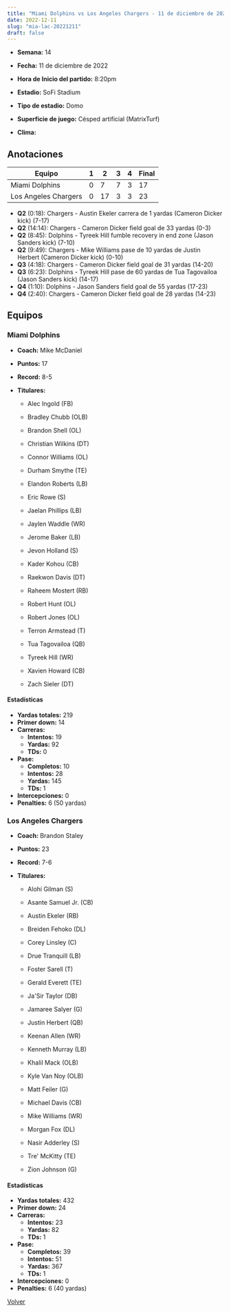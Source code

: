 ```yaml
---
title: "Miami Dolphins vs Los Angeles Chargers - 11 de diciembre de 2022"
date: 2022-12-11
slug: "mia-lac-20221211"
draft: false
---
```


* **Semana:** 14
* **Fecha:** 11 de diciembre de 2022

* **Hora de Inicio del partido:** 8:20pm
* **Estadio:** SoFi Stadium
* **Tipo de estadio:** Domo
* **Superficie de juego:** Césped artificial (MatrixTurf)
* **Clima:** 





## Anotaciones
| Equipo | 1 | 2 | 3 | 4 | Final |
|--------|---|---|---|---|-------|
| Miami Dolphins  | 0 | 7 | 7 | 3  | 17 |
| Los Angeles Chargers  | 0 | 17 | 3 | 3  | 23 |
* **Q2** (0:18): Chargers - Austin Ekeler carrera de 1 yardas (Cameron Dicker kick) (7-17)
* **Q2** (14:14): Chargers - Cameron Dicker field goal de 33 yardas (0-3)
* **Q2** (8:45): Dolphins - Tyreek Hill fumble recovery in end zone (Jason Sanders kick) (7-10)
* **Q2** (9:49): Chargers - Mike Williams pase de 10 yardas de Justin Herbert (Cameron Dicker kick) (0-10)
* **Q3** (4:18): Chargers - Cameron Dicker field goal de 31 yardas (14-20)
* **Q3** (6:23): Dolphins - Tyreek Hill pase de 60 yardas de Tua Tagovailoa (Jason Sanders kick) (14-17)
* **Q4** (1:10): Dolphins - Jason Sanders field goal de 55 yardas (17-23)
* **Q4** (2:40): Chargers - Cameron Dicker field goal de 28 yardas (14-23)


## Equipos


### Miami Dolphins
* **Coach:** Mike McDaniel
* **Puntos:** 17
* **Record:** 8-5
* **Titulares:** 

  * Alec Ingold (FB) 

  * Bradley Chubb (OLB) 

  * Brandon Shell (OL) 

  * Christian Wilkins (DT) 

  * Connor Williams (OL) 

  * Durham Smythe (TE) 

  * Elandon Roberts (LB) 

  * Eric Rowe (S) 

  * Jaelan Phillips (LB) 

  * Jaylen Waddle (WR) 

  * Jerome Baker (LB) 

  * Jevon Holland (S) 

  * Kader Kohou (CB) 

  * Raekwon Davis (DT) 

  * Raheem Mostert (RB) 

  * Robert Hunt (OL) 

  * Robert Jones (OL) 

  * Terron Armstead (T) 

  * Tua Tagovailoa (QB) 

  * Tyreek Hill (WR) 

  * Xavien Howard (CB) 

  * Zach Sieler (DT) 

#### Estadísticas
* **Yardas totales:** 219
* **Primer down:** 14
* **Carreras:**
  * **Intentos:** 19
  * **Yardas:** 92
  * **TDs:** 0
* **Pase:**
  * **Completos:** 10
  * **Intentos:** 28
  * **Yardas:** 145
  * **TDs:** 1
* **Intercepciones:** 0
* **Penalties:** 6 (50 yardas)

### Los Angeles Chargers
* **Coach:** Brandon Staley
* **Puntos:** 23
* **Record:** 7-6
* **Titulares:** 

  * Alohi Gilman (S) 

  * Asante Samuel Jr. (CB) 

  * Austin Ekeler (RB) 

  * Breiden Fehoko (DL) 

  * Corey Linsley (C) 

  * Drue Tranquill (LB) 

  * Foster Sarell (T) 

  * Gerald Everett (TE) 

  * Ja'Sir Taylor (DB) 

  * Jamaree Salyer (G) 

  * Justin Herbert (QB) 

  * Keenan Allen (WR) 

  * Kenneth Murray (LB) 

  * Khalil Mack (OLB) 

  * Kyle Van Noy (OLB) 

  * Matt Feiler (G) 

  * Michael Davis (CB) 

  * Mike Williams (WR) 

  * Morgan Fox (DL) 

  * Nasir Adderley (S) 

  * Tre' McKitty (TE) 

  * Zion Johnson (G) 

#### Estadísticas
* **Yardas totales:** 432
* **Primer down:** 24
* **Carreras:**
  * **Intentos:** 23
  * **Yardas:** 82
  * **TDs:** 1
* **Pase:**
  * **Completos:** 39
  * **Intentos:** 51
  * **Yardas:** 367
  * **TDs:** 1
* **Intercepciones:** 0
* **Penalties:** 6 (40 yardas)


[Volver](/historia/2022)
